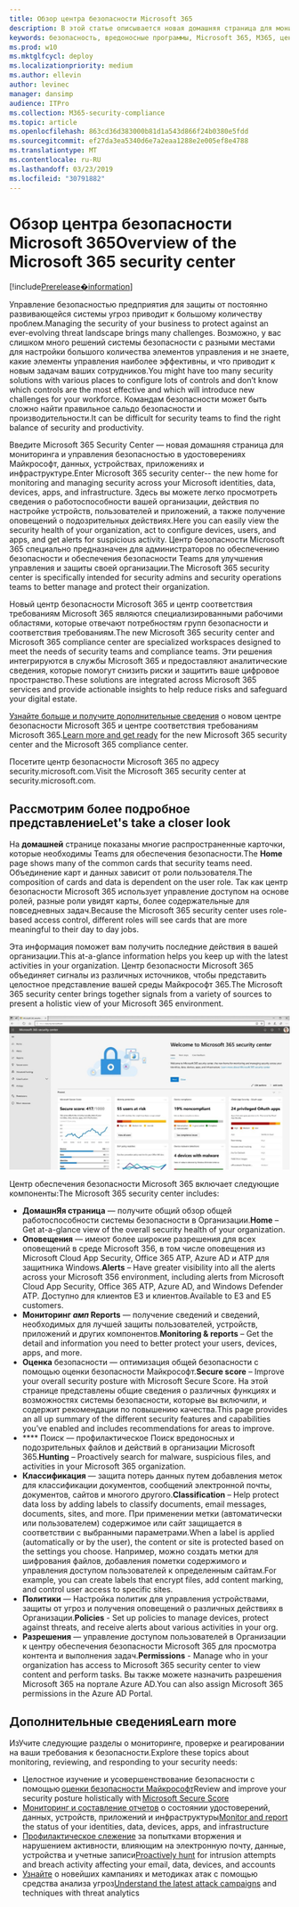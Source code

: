 ```yaml
---
title: Обзор центра безопасности Microsoft 365
description: В этой статье описывается новая домашняя страница для мониторинга и управления безопасностью в удостоверениях Майкрософт, данных, устройствах и приложениях.
keywords: безопасность, вредоносные программы, Microsoft 365, M365, центр безопасности, монитор, отчет, удостоверения, данные, устройства, приложения
ms.prod: w10
ms.mktglfcycl: deploy
ms.localizationpriority: medium
ms.author: ellevin
author: levinec
manager: dansimp
audience: ITPro
ms.collection: M365-security-compliance
ms.topic: article
ms.openlocfilehash: 863cd36d383000b81d1a543d866f24b0380e5fdd
ms.sourcegitcommit: ef27da3ea5340d6e7a2eaa1288e2e005ef8e4788
ms.translationtype: MT
ms.contentlocale: ru-RU
ms.lasthandoff: 03/23/2019
ms.locfileid: "30791882"
---
```

# <a name="overview-of-the-microsoft-365-security-center"></a><span data-ttu-id="9a3eb-104">Обзор центра безопасности Microsoft 365</span><span class="sxs-lookup"><span data-stu-id="9a3eb-104">Overview of the Microsoft 365 security center</span></span>

[!include[Prerelease�information](prerelease.md)]

<span data-ttu-id="9a3eb-105">Управление безопасностью предприятия для защиты от постоянно развивающейся системы угроз приводит к большому количеству проблем.</span><span class="sxs-lookup"><span data-stu-id="9a3eb-105">Managing the security of your business to protect against an ever-evolving threat landscape brings many challenges.</span></span> <span data-ttu-id="9a3eb-106">Возможно, у вас слишком много решений системы безопасности с разными местами для настройки большого количества элементов управления и не знаете, какие элементы управления наиболее эффективны, и что приводит к новым задачам ваших сотрудников.</span><span class="sxs-lookup"><span data-stu-id="9a3eb-106">You might have too many security solutions with various places to configure lots of controls and don’t know which controls are the most effective and which will introduce new challenges for your workforce.</span></span> <span data-ttu-id="9a3eb-107">Командам безопасности может быть сложно найти правильное сальдо безопасности и производительности.</span><span class="sxs-lookup"><span data-stu-id="9a3eb-107">It can be difficult for security teams to find the right balance of security and productivity.</span></span>

<span data-ttu-id="9a3eb-108">Введите Microsoft 365 Security Center — новая домашняя страница для мониторинга и управления безопасностью в удостоверениях Майкрософт, данных, устройствах, приложениях и инфраструктуре.</span><span class="sxs-lookup"><span data-stu-id="9a3eb-108">Enter Microsoft 365 security center-- the new home for monitoring and managing security across your Microsoft identities, data, devices, apps, and infrastructure.</span></span> <span data-ttu-id="9a3eb-109">Здесь вы можете легко просмотреть сведения о работоспособности вашей организации, действия по настройке устройств, пользователей и приложений, а также получение оповещений о подозрительных действиях.</span><span class="sxs-lookup"><span data-stu-id="9a3eb-109">Here you can easily view the security health of your organization, act to configure devices, users, and apps, and get alerts for suspicious activity.</span></span> <span data-ttu-id="9a3eb-110">Центр безопасности Microsoft 365 специально предназначен для администраторов по обеспечению безопасности и обеспечения безопасности Teams для улучшения управления и защиты своей организации.</span><span class="sxs-lookup"><span data-stu-id="9a3eb-110">The Microsoft 365 security center is specifically intended for security admins and security operations teams to better manage and protect their organization.</span></span>

<span data-ttu-id="9a3eb-111">Новый центр безопасности Microsoft 365 и центр соответствия требованиям Microsoft 365 являются специализированными рабочими областями, которые отвечают потребностям групп безопасности и соответствия требованиям.</span><span class="sxs-lookup"><span data-stu-id="9a3eb-111">The new Microsoft 365 security center and Microsoft 365 compliance center are specialized workspaces designed to meet the needs of security teams and compliance teams.</span></span> <span data-ttu-id="9a3eb-112">Эти решения интегрируются в службы Microsoft 365 и предоставляют аналитические сведения, которые помогут снизить риски и защитить ваше цифровое пространство.</span><span class="sxs-lookup"><span data-stu-id="9a3eb-112">These solutions are integrated across Microsoft 365 services and provide actionable insights to help reduce risks and safeguard your digital estate.</span></span>

<span data-ttu-id="9a3eb-113">[Узнайте больше и получите дополнительные сведения](https://docs.microsoft.com/en-us/office365/securitycompliance/microsoft-security-and-compliance) о новом центре безопасности Microsoft 365 и центре соответствия требованиям Microsoft 365.</span><span class="sxs-lookup"><span data-stu-id="9a3eb-113">[Learn more and get ready](https://docs.microsoft.com/en-us/office365/securitycompliance/microsoft-security-and-compliance) for the new Microsoft 365 security center and the Microsoft 365 compliance center.</span></span>

<span data-ttu-id="9a3eb-114">Посетите центр безопасности Microsoft 365 по адресу security.microsoft.com.</span><span class="sxs-lookup"><span data-stu-id="9a3eb-114">Visit the Microsoft 365 security center at security.microsoft.com.</span></span>  

## <a name="lets-take-a-closer-look"></a><span data-ttu-id="9a3eb-115">Рассмотрим более подробное представление</span><span class="sxs-lookup"><span data-stu-id="9a3eb-115">Let's take a closer look</span></span>

<span data-ttu-id="9a3eb-116">На **домашней** странице показаны многие распространенные карточки, которые необходимы Teams для обеспечения безопасности.</span><span class="sxs-lookup"><span data-stu-id="9a3eb-116">The **Home** page shows many of the common cards that security teams need.</span></span> <span data-ttu-id="9a3eb-117">Объединение карт и данных зависит от роли пользователя.</span><span class="sxs-lookup"><span data-stu-id="9a3eb-117">The composition of cards and data is dependent on the user role.</span></span> <span data-ttu-id="9a3eb-118">Так как центр безопасности Microsoft 365 использует управление доступом на основе ролей, разные роли увидят карты, более содержательные для повседневных задач.</span><span class="sxs-lookup"><span data-stu-id="9a3eb-118">Because the Microsoft 365 security center uses role-based access control, different roles will see cards that are more meaningful to their day to day jobs.</span></span>  

<span data-ttu-id="9a3eb-119">Эта информация поможет вам получить последние действия в вашей организации.</span><span class="sxs-lookup"><span data-stu-id="9a3eb-119">This at-a-glance information helps you keep up with the latest activities in your organization.</span></span> <span data-ttu-id="9a3eb-120">Центр безопасности Microsoft 365 объединяет сигналы из различных источников, чтобы представить целостное представление вашей среды Майкрософт 365.</span><span class="sxs-lookup"><span data-stu-id="9a3eb-120">The Microsoft 365 security center brings together signals from a variety of sources to present a holistic view of your Microsoft 365 environment.</span></span>

![Домашняя страница безопасности Microsoft 365](./media/security-docs/home.jpg)

<span data-ttu-id="9a3eb-122">Центр обеспечения безопасности Microsoft 365 включает следующие компоненты:</span><span class="sxs-lookup"><span data-stu-id="9a3eb-122">The Microsoft 365 security center includes:</span></span>

* <span data-ttu-id="9a3eb-123">**ДомашнЯя страница** — получите общий обзор общей работоспособности системы безопасности в Организации.</span><span class="sxs-lookup"><span data-stu-id="9a3eb-123">**Home** – Get at-a-glance view of the overall security health of your organization.</span></span>
* <span data-ttu-id="9a3eb-124">**Оповещения** — имеют более широкие разрешения для всех оповещений в среде Microsoft 356, в том числе оповещения из Microsoft Cloud App Security, Office 365 ATP, Azure AD и ATP для защитника Windows.</span><span class="sxs-lookup"><span data-stu-id="9a3eb-124">**Alerts** – Have greater visibility into all the alerts across your Microsoft 356 environment, including alerts from Microsoft Cloud App Security, Office 365 ATP, Azure AD, and Windows Defender ATP.</span></span> <span data-ttu-id="9a3eb-125">Доступно для клиентов E3 и клиентов.</span><span class="sxs-lookup"><span data-stu-id="9a3eb-125">Available to E3 and E5 customers.</span></span>  
* <span data-ttu-id="9a3eb-126">**Мониторинг _амп_ Reports** — получение сведений и сведений, необходимых для лучшей защиты пользователей, устройств, приложений и других компонентов.</span><span class="sxs-lookup"><span data-stu-id="9a3eb-126">**Monitoring & reports** – Get the detail and information you need to better protect your users, devices, apps, and more.</span></span> 
* <span data-ttu-id="9a3eb-127">**Оценка** безопасности — оптимизация общей безопасности с помощью оценки безопасности Майкрософт.</span><span class="sxs-lookup"><span data-stu-id="9a3eb-127">**Secure score** – Improve your overall security posture with Microsoft Secure Score.</span></span> <span data-ttu-id="9a3eb-128">На этой странице представлены общие сведения о различных функциях и возможностях системы безопасности, которые вы включили, и содержит рекомендации по повышению качества.</span><span class="sxs-lookup"><span data-stu-id="9a3eb-128">This page provides an all up summary of the different security features and capabilities you’ve enabled and includes recommendations for areas to improve.</span></span>
* <span data-ttu-id="9a3eb-129">\*\*\*\* Поиск — профилактическое Поиск вредоносных и подозрительных файлов и действий в организации Microsoft 365.</span><span class="sxs-lookup"><span data-stu-id="9a3eb-129">**Hunting** – Proactively search for malware, suspicious files, and activities in your Microsoft 365 organization.</span></span>
* <span data-ttu-id="9a3eb-130">**Классификация** — защита потерь данных путем добавления меток для классификации документов, сообщений электронной почты, документов, сайтов и многого другого.</span><span class="sxs-lookup"><span data-stu-id="9a3eb-130">**Classification** – Help protect data loss by adding labels to classify documents, email messages, documents, sites, and more.</span></span> <span data-ttu-id="9a3eb-131">При применении метки (автоматически или пользователем) содержимое или сайт защищается в соответствии с выбранными параметрами.</span><span class="sxs-lookup"><span data-stu-id="9a3eb-131">When a label is applied (automatically or by the user), the content or site is protected based on the settings you choose.</span></span> <span data-ttu-id="9a3eb-132">Например, можно создать метки для шифрования файлов, добавления пометки содержимого и управления доступом пользователей к определенным сайтам.</span><span class="sxs-lookup"><span data-stu-id="9a3eb-132">For example, you can create labels that encrypt files, add content marking, and control user access to specific sites.</span></span>
* <span data-ttu-id="9a3eb-133">**Политики** — Настройка политик для управления устройствами, защиты от угроз и получения оповещений о различных действиях в Организации.</span><span class="sxs-lookup"><span data-stu-id="9a3eb-133">**Policies** - Set up policies to manage devices, protect against threats, and receive alerts about various activities in your org.</span></span>
* <span data-ttu-id="9a3eb-134">**Разрешения** — управление доступом пользователей в Организации к центру обеспечения безопасности Microsoft 365 для просмотра контента и выполнения задач.</span><span class="sxs-lookup"><span data-stu-id="9a3eb-134">**Permissions** - Manage who in your organization has access to Microsoft 365 security center to view content and perform tasks.</span></span> <span data-ttu-id="9a3eb-135">Вы также можете назначить разрешения Microsoft 365 на портале Azure AD.</span><span class="sxs-lookup"><span data-stu-id="9a3eb-135">You can also assign Microsoft 365 permissions in the Azure AD Portal.</span></span>

## <a name="learn-more"></a><span data-ttu-id="9a3eb-136">Дополнительные сведения</span><span class="sxs-lookup"><span data-stu-id="9a3eb-136">Learn more</span></span>

<span data-ttu-id="9a3eb-137">ИзУчите следующие разделы о мониторинге, проверке и реагировании на ваши требования к безопасности.</span><span class="sxs-lookup"><span data-stu-id="9a3eb-137">Explore these topics about monitoring, reviewing, and responding to your security needs:</span></span>

* <span data-ttu-id="9a3eb-138">Целостное изучение и усовершенствование безопасности с помощью [оценки безопасности Майкрософт](microsoft-secure-score.md)</span><span class="sxs-lookup"><span data-stu-id="9a3eb-138">Review and improve your security posture holistically with [Microsoft Secure Score](microsoft-secure-score.md)</span></span>
* <span data-ttu-id="9a3eb-139">[Мониторинг и составление отчетов](monitoring-and-reporting.md) о состоянии удостоверений, данных, устройств, приложений и инфраструктуры</span><span class="sxs-lookup"><span data-stu-id="9a3eb-139">[Monitor and report](monitoring-and-reporting.md) the status of your identities, data, devices, apps, and infrastructure</span></span>
* <span data-ttu-id="9a3eb-140">[Профилактическое слежение](hunting.md) за попытками вторжения и нарушением активности, влияющим на электронную почту, данные, устройства и учетные записи</span><span class="sxs-lookup"><span data-stu-id="9a3eb-140">[Proactively hunt](hunting.md) for intrusion attempts and breach activity affecting your email, data, devices, and accounts</span></span>
* <span data-ttu-id="9a3eb-141">[Узнайте](latest-attack-campaigns.md) о новейших кампаниях и методиках атак с помощью средства анализа угроз</span><span class="sxs-lookup"><span data-stu-id="9a3eb-141">[Understand the latest attack campaigns](latest-attack-campaigns.md) and techniques with threat analytics</span></span>
